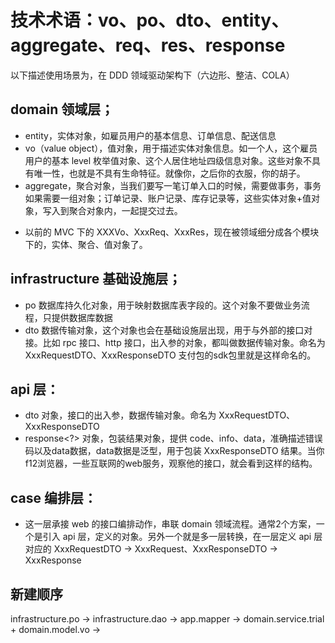 # 技术术语：vo、po、dto、entity、aggregate、req、res、response

以下描述使用场景为，在 DDD 领域驱动架构下（六边形、整洁、COLA）

## domain 领域层；
- entity，实体对象，如雇员用户的基本信息、订单信息、配送信息
- vo（value object），值对象，用于描述实体对象信息。如一个人，这个雇员用户的基本 level 枚举值对象、这个人居住地址四级信息对象。这些对象不具有唯一性，也就是不具有生命特征。就像你，之后你的衣服，你的胡子。
- aggregate，聚合对象，当我们要写一笔订单入口的时候，需要做事务，事务如果需要一组对象；订单记录、账户记录、库存记录等，这些实体对象+值对象，写入到聚合对象内，一起提交过去。

* 以前的 MVC 下的 XXXVo、XxxReq、XxxRes，现在被领域细分成各个模块下的，实体、聚合、值对象了。

## infrastructure 基础设施层；
- po 数据库持久化对象，用于映射数据库表字段的。这个对象不要做业务流程，只提供数据库数据
- dto 数据传输对象，这个对象也会在基础设施层出现，用于与外部的接口对接。比如 rpc 接口、http 接口，出入参的对象，都叫做数据传输对象。命名为 XxxRequestDTO、XxxResponseDTO 支付包的sdk包里就是这样命名的。

## api 层：
- dto 对象，接口的出入参，数据传输对象。命名为 XxxRequestDTO、XxxResponseDTO
- response<?> 对象，包装结果对象，提供 code、info、data，准确描述错误码以及data数据，data数据是泛型，用于包装 XxxResponseDTO 结果。当你f12浏览器，一些互联网的web服务，观察他的接口，就会看到这样的结构。

## case 编排层：
- 这一层承接 web 的接口编排动作，串联 domain 领域流程。通常2个方案，一个是引入 api 层，定义的对象。另外一个就是多一层转换，在一层定义 api 层对应的 XxxRequestDTO -> XxxRequest、XxxResponseDTO -> XxxResponse

## 新建顺序
infrastructure.po -> infrastructure.dao -> app.mapper ->  domain.service.trial + domain.model.vo ->
